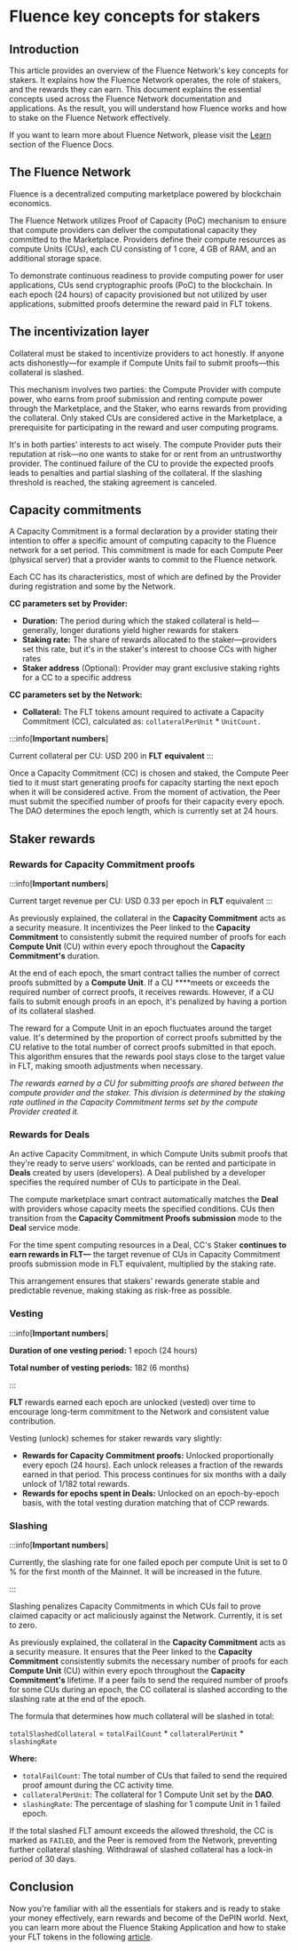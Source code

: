 # Fluence key concepts for stakers

## Introduction

This article provides an overview of the Fluence Network's key concepts for stakers. It explains how the Fluence Network operates, the role of stakers, and the rewards they can earn. This document explains the essential concepts used across the Fluence Network documentation and applications.
As the result, you will understand how Fluence works and how to stake on the Fluence Network effectively.

If you want to learn more about Fluence Network, please visit the [Learn](../learn/overview.md) section of the Fluence Docs.

## The Fluence Network

Fluence is a decentralized computing marketplace powered by blockchain economics.

The Fluence Network utilizes Proof of Capacity (PoC) mechanism to ensure that compute providers can deliver the computational capacity they committed to the Marketplace. Providers define their compute resources as compute Units (CUs), each CU consisting of 1 core, 4 GB of RAM, and an additional storage space.

To demonstrate continuous readiness to provide computing power for user applications, CUs send cryptographic proofs (PoC) to the blockchain. In each epoch (24 hours) of capacity provisioned but not utilized by user applications, submitted proofs determine the reward paid in FLT tokens.

## The incentivization layer

Collateral must be staked to incentivize providers to act honestly. If anyone acts dishonestly—for example if Compute Units fail to submit proofs—this collateral is slashed.

This mechanism involves two parties: the Compute Provider with compute power, who earns from proof submission and renting compute power through the Marketplace, and the Staker, who earns rewards from providing the collateral. Only staked CUs are considered active in the Marketplace, a prerequisite for participating in the reward and user computing programs.

It's in both parties' interests to act wisely. The compute Provider puts their reputation at risk—no one wants to stake for or rent from an untrustworthy provider. The continued failure of the CU to provide the expected proofs leads to penalties and partial slashing of the collateral. If the slashing threshold is reached, the staking agreement is canceled.

## Capacity commitments

A Capacity Commitment is a formal declaration by a provider stating their intention to offer a specific amount of computing capacity to the Fluence network for a set period. This commitment is made for each Compute Peer (physical server) that a provider wants to commit to the Fluence network.

Each CC has its characteristics, most of which are defined by the Provider during registration and some by the Network.

**CC parameters set by Provider:**

- **Duration:** The period during which the staked collateral is held—generally, longer durations yield higher rewards for stakers
- **Staking rate:** The share of rewards allocated to the staker—providers set this rate, but it's in the staker's interest to choose CCs with higher rates
- **Staker address** (Optional): Provider may grant exclusive staking rights for a CC to a specific address

**CC parameters set by the Network:**

- **Collateral:** The FLT tokens amount required to activate a Capacity Commitment (CC), calculated as: `collateralPerUnit` \* `UnitCount.`

:::info[**Important numbers**]

Current collateral per CU: USD 200 in **FLT** **equivalent**
:::

Once a Capacity Commitment (CC) is chosen and staked, the Compute Peer tied to it must start generating proofs for capacity starting the next epoch when it will be considered active. From the moment of activation, the Peer must submit the specified number of proofs for their capacity every epoch. The DAO determines the epoch length, which is currently set at 24 hours.

## Staker rewards

### Rewards for Capacity Commitment proofs

:::info[**Important numbers**]

Current target revenue per CU: USD 0.33 per epoch in **FLT** equivalent
:::

As previously explained, the collateral in the **Capacity Commitment** acts as a security measure. It incentivizes the Peer linked to the **Capacity Commitment** to consistently submit the required number of proofs for each **Compute Unit** (CU) within every epoch throughout the **Capacity Commitment's** duration.

At the end of each epoch, the smart contract tallies the number of correct proofs submitted by a **Compute Unit**. If a CU \*\*\*\*meets or exceeds the required number of correct proofs, it receives rewards. However, if a CU fails to submit enough proofs in an epoch, it's penalized by having a portion of its collateral slashed.

The reward for a Compute Unit in an epoch fluctuates around the target value. It's determined by the proportion of correct proofs submitted by the CU relative to the total number of correct proofs submitted in that epoch. This algorithm ensures that the rewards pool stays close to the target value in FLT, making smooth adjustments when necessary.

_The rewards earned by a CU for submitting proofs are shared between the compute provider and the staker. This division is determined by the staking rate outlined in the Capacity Commitment terms set by the compute Provider created it._

### Rewards for Deals

An active Capacity Commitment, in which Compute Units submit proofs that they're ready to serve users' workloads, can be rented and participate in **Deals** created by users (developers). A Deal published by a developer specifies the required number of CUs to participate in the Deal.

The compute marketplace smart contract automatically matches the **Deal** with providers whose capacity meets the specified conditions. CUs then transition from the **Capacity Commitment Proofs submission** mode to the **Deal** service mode.

For the time spent computing resources in a Deal, CC's Staker **continues to earn rewards in FLT—** the target revenue of CUs in Capacity Commitment proofs submission mode in FLT equivalent, multiplied by the staking rate.

This arrangement ensures that stakers' rewards generate stable and predictable revenue, making staking as risk-free as possible.

### Vesting

:::info[**Important numbers**]

**Duration of one vesting period:** 1 epoch (24 hours)

**Total number of vesting periods:** 182 (6 months)

:::

**FLT** rewards earned each epoch are unlocked (vested) over time to encourage long-term commitment to the Network and consistent value contribution.

Vesting (unlock) schemes for staker rewards vary slightly:

- **Rewards for Capacity Commitment proofs:** Unlocked proportionally every epoch (24 hours). Each unlock releases a fraction of the rewards earned in that period. This process continues for six months with a daily unlock of 1/182 total rewards.
- **Rewards for epochs spent in Deals:** Unlocked on an epoch-by-epoch basis, with the total vesting duration matching that of CCP rewards.

### Slashing

:::info[**Important numbers**]

Currently, the slashing rate for one failed epoch per compute Unit is set to 0 % for the first month of the Mainnet. It will be increased in the future.

:::

Slashing penalizes Capacity Commitments in which CUs fail to prove claimed capacity or act maliciously against the Network. Currently, it is set to zero.

As previously explained, the collateral in the **Capacity Commitment** acts as a security measure. It ensures that the Peer linked to the **Capacity Commitment** consistently submits the necessary number of proofs for each **Compute Unit** (CU) within every epoch throughout the **Capacity Commitment's** lifetime. If a peer fails to send the required number of proofs for some CUs during an epoch, the CC collateral is slashed according to the slashing rate at the end of the epoch.

The formula that determines how much collateral will be slashed in total:

`totalSlashedCollateral` = `totalFailCount` \* `collateralPerUnit` \* `slashingRate`

**Where:**

- `totalFailCount`: The total number of CUs that failed to send the required proof amount during the CC activity time.
- `collateralPerUnit`: The collateral for 1 Compute Unit set by the **DAO**.
- `slashingRate`: The percentage of slashing for 1 compute Unit in 1 failed epoch.

If the total slashed FLT amount exceeds the allowed threshold, the CC is marked as `FAILED`, and the Peer is removed from the Network, preventing further collateral slashing. Withdrawal of slashed collateral has a lock-in period of 30 days.

## Conclusion

Now you're familiar with all the essentials for stakers and is ready to stake your money effectively, earn rewards and become of the DePIN world. Next, you can learn more about the Fluence Staking Application and how to stake your FLT tokens in the following [article](./staking_app_guide/staking_app_guide.md).
